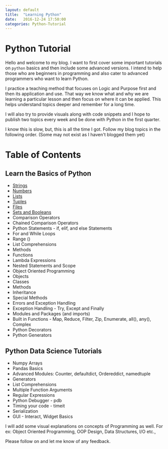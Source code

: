 ```yaml
---
layout: default
title:  "Learning Python"
date:   2016-12-24 17:50:00
categories: Python-Tutorial
---
```

# Python Tutorial

Hello and welcome to my blog. I want to first cover some important tutorials on `python` basics and then include some advanced versions. I intend to help those who are beginners in programming and also cater to advanced programmers who want to learn Python.

I practice a teaching method that focuses on Logic and Purpose first and then its application and use. That way we know what and why we are learning a particular lesson and then focus on where it can be applied. This helps understand topics deeper and remember for a long time.

I will also try to provide visuals along with code snippets and I hope to publish two topics every week and be done with Python in the first quarter. 

I know this is slow, but, this is all the time I got. Follow my blog topics in the following order. (Some may not exist as I haven't blogged them yet)

# Table of Contents

## Learn the Basics of Python

* [Strings](/python-tutorial/2016/12/25/strings.html)
* [Numbers](/python-tutorial/2016/12/26/numbers.html)
* [Lists](/python-tutorial/2016/12/25/lists.html)
* [Tuples](/python-tutorial/2016/12/26/tuples.html)
* [Files](/python-tutorial/2016/12/26/files.html)
* [Sets and Booleans](/python-tutorial/2016/12/25/setsandbooleans.html)
* Comparison Operators
* Chained Comparison Operators
* Python Statements - if, elif, and else Statements
* For and While Loops
* Range ()
* List Comprehensions
* Methods
* Functions
* Lambda Expressions
* Nested Statements and Scope
* Object Oriented Programming
* Objects
* Classes
* Methods
* Inheritance
* Special Methods
* Errors and Exception Handling
* Exception Handling - Try, Except and Finally
* Modules and Packages (and imports)
* Built in Functions - Map, Reduce, Filter, Zip, Enumerate, all(), any(), Complex
* Python Decorators
* Python Generators


## Python Data Science Tutorials
* Numpy Arrays
* Pandas Basics
* Advanced Modules: Counter, defaultdict, Ordereddict, namedtuple
* Generators
* List Comprehensions
* Multiple Function Arguments
* Regular Expressions
* Python Debugger - pdb
* Timing your code - timeit
* Serialization
* GUI - Interact, Widget Basics

I will add some visual explanations on concepts of Programming as well. For ex: Object Oriented Programming, OOP Design, Data Structures, I/O etc., 

Please follow on and let me know of any feedback. 
